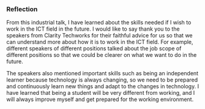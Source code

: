 ### Reflection
<p>
  From this industrial talk, I have learned about the skills needed if I wish to work in the ICT field in the future. I would like to say thank you to the speakers from Clarity Techworks
  for their faithful advice for us so that we can understand more about how it is to work in the ICT field. For example, different speakers of different positions talked about the job scope
  of different positions so that we could be clearer on what we want to do in the future. 
</p>
<p>The speakers also mentioned important skills such as being an independent learner because technology is always changing, so we need to be prepared and continuously learn new things
  and adapt to the changes in technology. I have learned that being a student will be very different from working, and I will always improve myself and get prepared for the working environment.</p>
  
